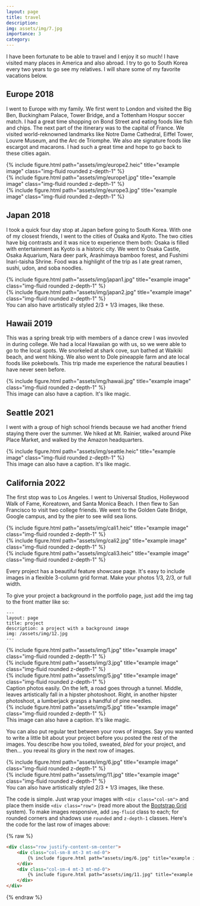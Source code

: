 ```yaml
---
layout: page
title: travel
description: 
img: assets/img/7.jpg
importance: 3
category: 
---
```


I have been fortunate to be able to travel and I enjoy it so much!
I have visited many places in America and also abroad. I try to go to South Korea every two years to go see my relatives. I will share some of my favorite vacations below.

## Europe 2018
I went to Europe with my family. We first went to London and visited the Big Ben, Buckingham Palace, Tower Bridge, and a Tottenham Hospur soccer match. I had a great time shopping on Bond Street and eating foods like fish and chips. The next part of the itinerary was to the capital of France. We visited world-reknowned landmarks like Notre Dame Cathedral, Eiffel Tower, Louvre Museum, and the Arc de Triomphe. We also ate signature foods like escargot and macarons. I had such a great time and hope to go back to these cities again.

<div class="row">
    <div class="col-sm mt-3 mt-md-0">
        {% include figure.html path="assets/img/europe2.heic" title="example image" class="img-fluid rounded z-depth-1" %}
    </div>
    <div class="col-sm mt-3 mt-md-0">
        {% include figure.html path="assets/img/europe1.jpg" title="example image" class="img-fluid rounded z-depth-1" %}
    </div>
    <div class="col-sm mt-3 mt-md-0">
        {% include figure.html path="assets/img/europe3.jpg" title="example image" class="img-fluid rounded z-depth-1" %}
    </div>
</div>


## Japan 2018
I took a quick four day stop at Japan before going to South Korea. With one of my closest friends, I went to the cities of Osaka and Kyoto. The two cities have big contrasts and it was nice to experience them both: Osaka is filled with entertainment as Kyoto is a historic city. We went to Osaka Castle, Osaka Aquarium, Nara deer park, Arashimaya bamboo forest, and Fushimi Inari-taisha Shrine. Food was a highlight of the trip as I ate great ramen, sushi, udon, and soba noodles.

<div class="row justify-content-sm-center">
    <div class="col-sm-8 mt-3 mt-md-0">
        {% include figure.html path="assets/img/japan1.jpg" title="example image" class="img-fluid rounded z-depth-1" %}
    </div>
    <div class="col-sm-4 mt-3 mt-md-0">
        {% include figure.html path="assets/img/japan2.jpg" title="example image" class="img-fluid rounded z-depth-1" %}
    </div>
</div>
<div class="caption">
    You can also have artistically styled 2/3 + 1/3 images, like these.
</div>

## Hawaii 2019
This was a spring break trip with members of a dance crew I was invovled in during college. We had a local Hawaiian go with us, so we were able to go to the local spots. We snorkeled at shark cove, sun bathed at Waikiki beach, and went hiking. We also went to Dole pineapple farm and ate local foods like pokebowls. This trip made me experience the natural beauties I have never seen before.

<div class="row">
    <div class="col-sm mt-3 mt-md-0">
        {% include figure.html path="assets/img/hawaii.jpg" title="example image" class="img-fluid rounded z-depth-1" %}
    </div>
</div>
<div class="caption">
    This image can also have a caption. It's like magic.
</div>

## Seattle 2021
I went with a group of high school friends because we had another friend staying there over the summer. We hiked at Mt. Rainier, walked around Pike Place Market, and walked by the Amazon headquarters.

<div class="row">
    <div class="col-sm mt-3 mt-md-0">
        {% include figure.html path="assets/img/seattle.heic" title="example image" class="img-fluid rounded z-depth-1" %}
    </div>
</div>
<div class="caption">
    This image can also have a caption. It's like magic.
</div>

## California 2022
The first stop was to Los Angeles. I went to Universal Studios, Holleywood Walk of Fame, Koreatown, and Santa Monica Beach. I then flew to San Francisco to visit two college friends. We went to the Golden Gate Bridge, Google campus, and by the pier to see wild sea lions.

<div class="row">
    <div class="col-sm mt-3 mt-md-0">
        {% include figure.html path="assets/img/cali1.heic" title="example image" class="img-fluid rounded z-depth-1" %}
    </div>
    <div class="col-sm mt-3 mt-md-0">
        {% include figure.html path="assets/img/cali2.jpg" title="example image" class="img-fluid rounded z-depth-1" %}
    </div>
    <div class="col-sm mt-3 mt-md-0">
        {% include figure.html path="assets/img/cali3.heic" title="example image" class="img-fluid rounded z-depth-1" %}
    </div>
</div>

Every project has a beautiful feature showcase page.
It's easy to include images in a flexible 3-column grid format.
Make your photos 1/3, 2/3, or full width.

To give your project a background in the portfolio page, just add the img tag to the front matter like so:

    ---
    layout: page
    title: project
    description: a project with a background image
    img: /assets/img/12.jpg
    ---

<div class="row">
    <div class="col-sm mt-3 mt-md-0">
        {% include figure.html path="assets/img/1.jpg" title="example image" class="img-fluid rounded z-depth-1" %}
    </div>
    <div class="col-sm mt-3 mt-md-0">
        {% include figure.html path="assets/img/3.jpg" title="example image" class="img-fluid rounded z-depth-1" %}
    </div>
    <div class="col-sm mt-3 mt-md-0">
        {% include figure.html path="assets/img/5.jpg" title="example image" class="img-fluid rounded z-depth-1" %}
    </div>
</div>
<div class="caption">
    Caption photos easily. On the left, a road goes through a tunnel. Middle, leaves artistically fall in a hipster photoshoot. Right, in another hipster photoshoot, a lumberjack grasps a handful of pine needles.
</div>
<div class="row">
    <div class="col-sm mt-3 mt-md-0">
        {% include figure.html path="assets/img/5.jpg" title="example image" class="img-fluid rounded z-depth-1" %}
    </div>
</div>
<div class="caption">
    This image can also have a caption. It's like magic.
</div>

You can also put regular text between your rows of images.
Say you wanted to write a little bit about your project before you posted the rest of the images.
You describe how you toiled, sweated, *bled* for your project, and then... you reveal its glory in the next row of images.


<div class="row justify-content-sm-center">
    <div class="col-sm-8 mt-3 mt-md-0">
        {% include figure.html path="assets/img/6.jpg" title="example image" class="img-fluid rounded z-depth-1" %}
    </div>
    <div class="col-sm-4 mt-3 mt-md-0">
        {% include figure.html path="assets/img/11.jpg" title="example image" class="img-fluid rounded z-depth-1" %}
    </div>
</div>
<div class="caption">
    You can also have artistically styled 2/3 + 1/3 images, like these.
</div>


The code is simple.
Just wrap your images with `<div class="col-sm">` and place them inside `<div class="row">` (read more about the <a href="https://getbootstrap.com/docs/4.4/layout/grid/">Bootstrap Grid</a> system).
To make images responsive, add `img-fluid` class to each; for rounded corners and shadows use `rounded` and `z-depth-1` classes.
Here's the code for the last row of images above:

{% raw %}
```html
<div class="row justify-content-sm-center">
    <div class="col-sm-8 mt-3 mt-md-0">
        {% include figure.html path="assets/img/6.jpg" title="example image" class="img-fluid rounded z-depth-1" %}
    </div>
    <div class="col-sm-4 mt-3 mt-md-0">
        {% include figure.html path="assets/img/11.jpg" title="example image" class="img-fluid rounded z-depth-1" %}
    </div>
</div>
```
{% endraw %}
